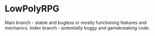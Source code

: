 # LowPolyRPG
 
Main branch - stable and bugless or mostly functioning features and mechanics.
Indev branch - potentially buggy and gamebreaking code.
